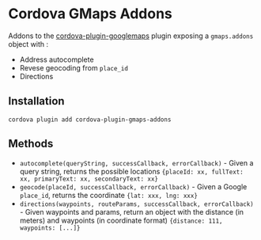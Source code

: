 # Cordova GMaps Addons

Addons to the [cordova-plugin-googlemaps](https://github.com/mapsplugin/cordova-plugin-googlemaps) plugin exposing a `gmaps.addons` object with :
- Address autocomplete
- Revese geocoding from `place_id`
- Directions

## Installation

```
cordova plugin add cordova-plugin-gmaps-addons
```

## Methods

- `autocomplete(queryString, successCallback, errorCallback)` - Given a query string, returns the possible locations `{placeId: xx, fullText: xx, primaryText: xx, secondaryText: xx}`
- `geocode(placeId, successCallback, errorCallback)` - Given a Google `place_id`, returns the coordinate `{lat: xxx, lng: xxx}`
- `directions(waypoints, routeParams, successCallback, errorCallback)` - Given waypoints and params, return an object with the distance (in meters) and waypoints (in coordinate format) `{distance: 111, waypoints: [...]}`

